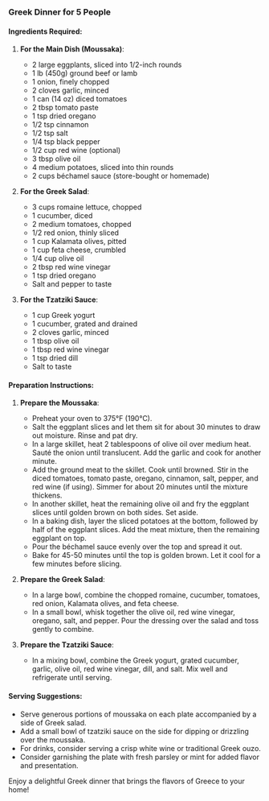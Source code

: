 ### Greek Dinner for 5 People

#### Ingredients Required:
1. **For the Main Dish (Moussaka)**:
   - 2 large eggplants, sliced into 1/2-inch rounds
   - 1 lb (450g) ground beef or lamb
   - 1 onion, finely chopped
   - 2 cloves garlic, minced
   - 1 can (14 oz) diced tomatoes
   - 2 tbsp tomato paste
   - 1 tsp dried oregano
   - 1/2 tsp cinnamon
   - 1/2 tsp salt
   - 1/4 tsp black pepper
   - 1/2 cup red wine (optional)
   - 3 tbsp olive oil
   - 4 medium potatoes, sliced into thin rounds
   - 2 cups béchamel sauce (store-bought or homemade)

2. **For the Greek Salad**:
   - 3 cups romaine lettuce, chopped
   - 1 cucumber, diced
   - 2 medium tomatoes, chopped
   - 1/2 red onion, thinly sliced
   - 1 cup Kalamata olives, pitted
   - 1 cup feta cheese, crumbled
   - 1/4 cup olive oil
   - 2 tbsp red wine vinegar
   - 1 tsp dried oregano
   - Salt and pepper to taste

3. **For the Tzatziki Sauce**:
   - 1 cup Greek yogurt
   - 1 cucumber, grated and drained
   - 2 cloves garlic, minced
   - 1 tbsp olive oil
   - 1 tbsp red wine vinegar
   - 1 tsp dried dill
   - Salt to taste

#### Preparation Instructions:

1. **Prepare the Moussaka**:
   - Preheat your oven to 375°F (190°C).
   - Salt the eggplant slices and let them sit for about 30 minutes to draw out moisture. Rinse and pat dry.
   - In a large skillet, heat 2 tablespoons of olive oil over medium heat. Sauté the onion until translucent. Add the garlic and cook for another minute.
   - Add the ground meat to the skillet. Cook until browned. Stir in the diced tomatoes, tomato paste, oregano, cinnamon, salt, pepper, and red wine (if using). Simmer for about 20 minutes until the mixture thickens.
   - In another skillet, heat the remaining olive oil and fry the eggplant slices until golden brown on both sides. Set aside.
   - In a baking dish, layer the sliced potatoes at the bottom, followed by half of the eggplant slices. Add the meat mixture, then the remaining eggplant on top.
   - Pour the béchamel sauce evenly over the top and spread it out.
   - Bake for 45-50 minutes until the top is golden brown. Let it cool for a few minutes before slicing.

2. **Prepare the Greek Salad**:
   - In a large bowl, combine the chopped romaine, cucumber, tomatoes, red onion, Kalamata olives, and feta cheese.
   - In a small bowl, whisk together the olive oil, red wine vinegar, oregano, salt, and pepper. Pour the dressing over the salad and toss gently to combine.

3. **Prepare the Tzatziki Sauce**:
   - In a mixing bowl, combine the Greek yogurt, grated cucumber, garlic, olive oil, red wine vinegar, dill, and salt. Mix well and refrigerate until serving.

#### Serving Suggestions:
- Serve generous portions of moussaka on each plate accompanied by a side of Greek salad.
- Add a small bowl of tzatziki sauce on the side for dipping or drizzling over the moussaka.
- For drinks, consider serving a crisp white wine or traditional Greek ouzo.
- Consider garnishing the plate with fresh parsley or mint for added flavor and presentation. 

Enjoy a delightful Greek dinner that brings the flavors of Greece to your home!